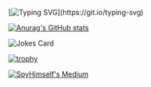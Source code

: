[![Typing SVG](https://readme-typing-svg.demolab.com/?lines=Welcome+to+my+Profile;Have+Fun+!)](https://git.io/typing-svg)

[![Anurag's GitHub stats](https://github-readme-stats.vercel.app/api?username=spyhimself)](https://github.com/anuraghazra/github-readme-stats)

![Jokes Card](https://readme-jokes.vercel.app/api)

[![trophy](https://github-profile-trophy.vercel.app/?username=ryo-ma&theme=onedark)](https://github.com/ryo-ma/github-profile-trophy)

[![SpyHimself's Medium](https://github-readme-medium.vercel.app/?username=spyhimself)](https://medium.com/@aymantarar7)

